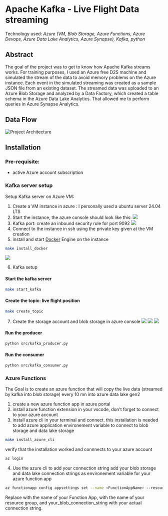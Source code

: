 # Apache Kafka - Live Flight Data streaming

Technology used: *Azure (VM, Blob Storage, Azure Functions, Azure Devops, Azure Data Lake Analytics, Azure Synapse), Kafka, python*

## Abstract

The goal of the project was to get to know how Apache Kafka streams works. For training purposes, I used an Azure free D2S machine and simulated the stream of the data to avoid memory problems on the Azure instance. Each event in the simulated streaming was created as a sample JSON file from an existing dataset. The streamed data was uploaded to an Azure Blob Storage and analyzed by a Data Factory, which created a table schema in the Azure Data Lake Analytics. That allowed me to perform queries in Azure Synapse Analytics.

## Data Flow

![Project Architecture](/images/project_architecture.png)

## Installation

### Pre-requisite:
* active Azure account subscription

### Kafka server setup
Setup Kafka server on Azure VM:

1. Create a VM instance in azure : I personally used a ubuntu server 24.04 LTS
2. Start the instance, the azure console should look like this:   ![](/images/az_vm.JPG)
3. Kafka port: create an inbound security rule for port 9092 ![](/images/kafka_port.JPG)
4. Connect to the instance in ssh using the private key given at the VM creation
5. install and start [Docker](https://docs.docker.com/engine/install/ubuntu/#install-using-the-repository) Engine on the instance
```bash
make install_docker
```

![](/images/vscode_docker_install.JPG)

6. Kafka setup
#### Start the kafka server
```bash
make start_kafka
```
#### Create the topic: live flight position 
```bash
make create_topic
```

7. Create the storage account and blob storage in azure console
![](/images/blob_storage.JPG)
![](/images/create_flight_data_az_container.JPG)
![](/images/az_storage_connection_string.JPG)

#### Run the producer
```bash
python src/kafka_producer.py
```
#### Run the consumer
```bash
python src/kafka_consumer.py
```

### Azure Functions
The Goal is to create an azure function that will copy the live data (streamed by kafka into blob storage) every 10 mn into azure data lake gen2
1. create a new azure function app in azure portal
2. install azure function extension in your vscode, don't forget to connect to your azure account
3. install azure cli in your terminal and connect. this installation is needed to add azure application environement variable to connect to blob storage and data lake storage
```bash
make install_azure_cli
```
verify that the installation worked and connnects to your azure account
```bash
az login
```
4. Use the azure cli to add your connection string
add your blob storage and data lake connection strings as environement variable for your azure function app
```bash
az functionapp config appsettings set --name <FunctionAppName> --resource-group <ResourceGroupName> --settings "BLOB_CONNECTION_STRING=your_blob_connection_string"
```
Replace <FunctionAppName> with the name of your Function App, <ResourceGroupName> with the name of your resource group, and your_blob_connection_string with your actual connection string.


